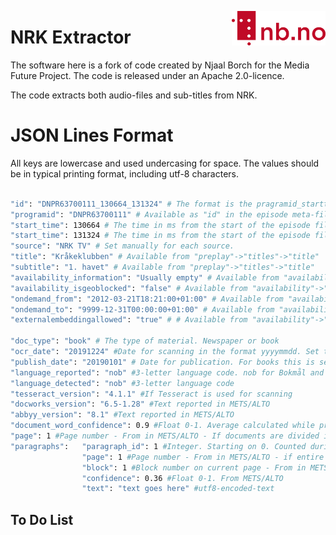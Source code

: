 [<img align="right" width="150px" src="../images/nblogo.png">](https://ai.nb.no)
# NRK Extractor
The software here is a fork of code created by Njaal Borch for the Media Future Project. The code is released under an Apache 2.0-licence.

The code extracts both audio-files and sub-titles from NRK.

# JSON Lines Format
All keys are lowercase and used undercasing for space. The values should be in typical printing format, including utf-8 characters.

```bash

"id": "DNPR63700111_130664_131324" # The format is the pragramid_starttime(ms)_stoptime(ms).
"programid": "DNPR63700111" # Available as "id" in the episode meta-file
"start_time": 130664 # The time in ms from the start of the episode file.
"start_time": 131324 # The time in ms from the start of the episode file.
"source": "NRK TV" # Set manually for each source. 
"title": "Kråkeklubben" # Available from "preplay"->"titles"->"title"
"subtitle": "1. havet" # Available from "preplay"->"titles"->"title"
"availability_information": "Usually empty" # Available from "availability"->"information". If empty, key should be dropdded
"availability_isgeoblocked": "false" # Available from "availability"->"isGeoBlocked". Encoded as string here, "true" or "false"
"ondemand_from": "2012-03-21T18:21:00+01:00" # Available from "availability"->"onDemand"->"from".
"ondemand_to": "9999-12-31T00:00:00+01:00" # Available from "availability"->"onDemand"->"to".
"externalembeddingallowed": "true" # # Available from "availability"->"externalEmbeddingAllowed". Encoded as string here, "true" or "false"

"doc_type": "book" # The type of material. Newspaper or book
"ocr_date": "20191224" #Date for scanning in the format yyyymmdd. Set to N/A if not in mods post.
"publish_date": "20190101" # Date for publication. For books this is set to 0101 for the publication year. Set to N/A if not in mods post.
"language_reported": "nob" #3-letter language code. nob for Bokmål and nno for Nynorsk. Only reported for books in METS/ALTO. 
"language_detected": "nob" #3-letter language code
"tesseract_version": "4.1.1" #If Tesseract is used for scanning
"docworks_version": "6.5-1.28" #Text reported in METS/ALTO
"abbyy_version": "8.1" #Text reported in METS/ALTO
"document_word_confidence": 0.9 #Float 0-1. Average calculated while processing. 
"page": 1 #Page number - From in METS/ALTO - If documents are divided into one document per page
"paragraphs":   "paragraph_id": 1 #Integer. Starting on 0. Counted during processing.
                "page": 1 #Page number - From in METS/ALTO - if entire book is one document
                "block": 1 #Block number on current page - From in METS/ALTO
                "confidence": 0.36 #Float 0-1. From METS/ALTO
                "text": "text goes here" #utf8-encoded-text
```


## To Do List

